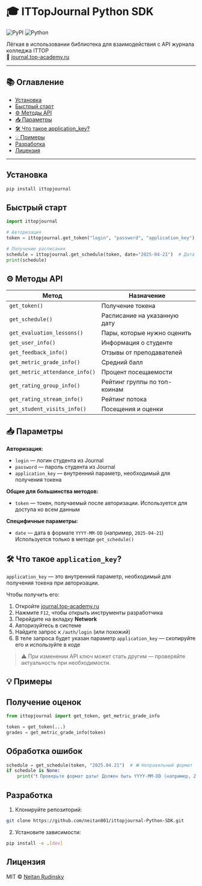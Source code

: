 # 🎓 ITTopJournal Python SDK

![PyPI](https://img.shields.io/pypi/v/ittopjournal)
![Python](https://img.shields.io/badge/python-3.7+-blue)

Лёгкая в использовании библиотека для взаимодействия с API журнала колледжа ITTOP  
📍 [journal.top-academy.ru](https://journal.top-academy.ru)

---

## 📚 Оглавление

- [Установка](#установка)
- [Быстрый старт](#быстрый-старт)
- [⚙️ Методы API](#методы-api)
- [📥 Параметры](#-параметры)
- [🛠 Что такое application_key?](#-что-такое-application_key)
- [💡 Примеры](#примеры)
- [Разработка](#разработка)
- [Лицензия](#лицензия)

---

## Установка

```bash
pip install ittopjournal
```

## Быстрый старт

```python
import ittopjournal

# Авторизация
token = ittopjournal.get_token("login", "password", "application_key")

# Получение расписания
schedule = ittopjournal.get_schedule(token, date="2025-04-21")  # Дата в формате YYYY-MM-DD
print(schedule)
```


## ⚙️ Методы API

| Метод                              | Назначение                             |
|-----------------------------------|----------------------------------------|
| `get_token()`                     | Получение токена                       |
| `get_schedule()`                  | Расписание на указанную дату           |
| `get_evaluation_lessons()`        | Пары, которые нужно оценить            |
| `get_user_info()`                 | Информация о студенте                  |
| `get_feedback_info()`             | Отзывы от преподавателей               |
| `get_metric_grade_info()`         | Средний балл                           |
| `get_metric_attendance_info()`    | Процент посещаемости                   |
| `get_rating_group_info()`         | Рейтинг группы по топ-коинам           |
| `get_rating_stream_info()`        | Рейтинг потока                         |
| `get_student_visits_info()`       | Посещения и оценки                     |

## 📥 Параметры

**Авторизация:**
- `login` — логин студента из Journal
- `password` — пароль студента из Journal
- `application_key` — внутренний параметр, необходимый для получения токена

**Общие для большинства методов:**
- `token` — токен, получаемый после авторизации. Используется для доступа ко всем данным

**Специфичные параметры:**
- `date` — дата в формате `YYYY-MM-DD` (например, `2025-04-21`)  
  Используется только в методе `get_schedule()`

## 🛠 Что такое `application_key`?

`application_key` — это внутренний параметр, необходимый для получения токена при авторизации.

Чтобы получить его:

1. Откройте [journal.top-academy.ru](https://journal.top-academy.ru)
2. Нажмите `F12`, чтобы открыть инструменты разработчика
3. Перейдите на вкладку **Network**
4. Авторизуйтесь в системе
5. Найдите запрос к `/auth/login` (или похожий)
6. В теле запроса будет указан параметр `application_key` — скопируйте его и используйте в коде

> ⚠️ При изменении API ключ может стать другим — проверяйте актуальность при необходимости.

## 💡 Примеры

## Получение оценок
```python
from ittopjournal import get_token, get_metric_grade_info

token = get_token(...)
grades = get_metric_grade_info(token)
```

## Обработка ошибок
```python
schedule = get_schedule(token, "2025.04.21")  # ❌ Неправильный формат
if schedule is None:
    print("❗ Проверьте формат даты! Должен быть YYYY-MM-DD (например, 2025-04-21)")
```

## Разработка

1. Клонируйте репозиторий:
```bash
git clone https://github.com/neitan001/ittopjournal-Python-SDK.git
```

2. Установите зависимости:
```bash
pip install -e .[dev]
```

## Лицензия

MIT © [Neitan Rudinsky](https://github.com/neitan001)
